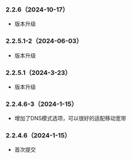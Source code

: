 ### 2.2.6（2024-10-17）

- 版本升级

### 2.2.5.1-2（2024-06-03）

- 版本升级

### 2.2.5.1（2024-3-23）

- 版本升级

### 2.2.4.6-3（2024-1-15）

- 增加了DNS模式选项，可以很好的适配移动宽带

### 2.2.4.6（2024-1-15）

- 首次提交